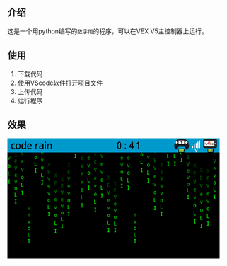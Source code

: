 

## 介绍

这是一个用python编写的`数字雨`的程序，可以在VEX V5主控制器上运行。

## 使用

1. 下载代码
2. 使用VScode软件打开项目文件
3. 上传代码
4. 运行程序

## 效果

![](./images/code_rain.png)

